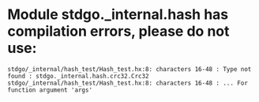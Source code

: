 # Module stdgo._internal.hash has compilation errors, please do not use:
```
stdgo/_internal/hash_test/Hash_test.hx:8: characters 16-48 : Type not found : stdgo._internal.hash.crc32.Crc32
stdgo/_internal/hash_test/Hash_test.hx:8: characters 16-48 : ... For function argument 'args'

```

